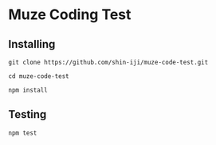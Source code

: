 # Muze Coding Test

## Installing

```
git clone https://github.com/shin-iji/muze-code-test.git
```

```
cd muze-code-test
```

```
npm install
```

## Testing

```
npm test
```
